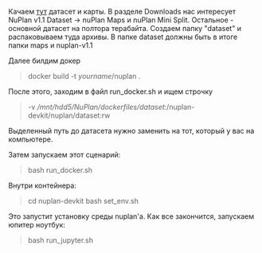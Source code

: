 Качаем [тут](https://www.nuscenes.org/nuplan) датасет и карты. В разделе Downloads нас интересует NuPlan v1.1 Dataset -> nuPlan Maps и nuPlan Mini Split. Остальное - основной датасет на полтора терабайта. Создаем папку "dataset" и распаковываем туда архивы. 
В папке dataset должны быть в итоге папки maps и nuplan-v1.1

Далее билдим докер
> docker build -t _yourname_/nuplan .

После этого, заходим в файл run_docker.sh и ищем строчку 
> -v _/mnt/hdd5/NuPlan/dockerfiles/dataset_:/nuplan-devkit/nuplan/dataset:rw

Выделенный путь до датасета нужно заменить на тот, который у вас на компьютере. 

Затем запускаем этот сценарий:
> bash run_docker.sh

Внутри контейнера:
> cd nuplan-devkit
> bash set_env.sh

Это запустит установку среды nuplan'а. Как все закончится, запускаем юпитер ноутбук:
> bash run_jupyter.sh

